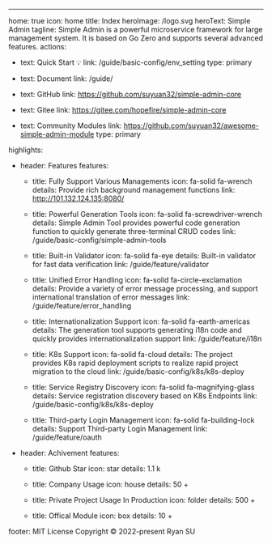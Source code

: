---

home: true
icon: home
title: Index
heroImage: /logo.svg
heroText: Simple Admin
tagline: Simple Admin is a powerful microservice framework for large management system. It is based on Go Zero and supports several advanced features.
actions:

- text: Quick Start 💡
  link: /guide/basic-config/env_setting
  type: primary

- text: Document
  link: /guide/

- text: GitHub
  link: https://github.com/suyuan32/simple-admin-core

- text: Gitee
  link: https://gitee.com/hopefire/simple-admin-core

- text: Community Modules
  link: https://github.com/suyuan32/awesome-simple-admin-module
  type: primary

highlights:
  - header: Features
    features:

    - title: Fully Support Various Managements
      icon: fa-solid fa-wrench
      details: Provide rich background management functions
      link: http://101.132.124.135:8080/

    - title: Powerful Generation Tools
      icon: fa-solid fa-screwdriver-wrench
      details: Simple Admin Tool provides powerful code generation function to quickly generate three-terminal CRUD codes
      link: /guide/basic-config/simple-admin-tools

    - title: Built-in Validator
      icon: fa-solid fa-eye
      details: Built-in validator for fast data verification
      link: /guide/feature/validator

    - title: Unified Error Handling
      icon: fa-solid fa-circle-exclamation
      details: Provide a variety of error message processing, and support international translation of error messages
      link: /guide/feature/error_handling

    - title: Internationalization Support
      icon: fa-solid fa-earth-americas
      details: The generation tool supports generating i18n code and quickly provides internationalization support
      link: /guide/feature/i18n

    - title: K8s Support
      icon: fa-solid fa-cloud
      details: The project provides K8s rapid deployment scripts to realize rapid project migration to the cloud
      link: /guide/basic-config/k8s/k8s-deploy

    - title: Service Registry Discovery
      icon: fa-solid fa-magnifying-glass
      details: Service registration discovery based on K8s Endpoints
      link: /guide/basic-config/k8s/k8s-deploy

    - title: Third-party Login Management
      icon: fa-solid fa-building-lock
      details: Support Third-party Login Management
      link: /guide/feature/oauth

  - header: Achivement
    features:
      - title: Github Star 
        icon: star
        details: 1.1 k
      
      - title: Company Usage
        icon: house
        details: 50 +

      - title: Private Project Usage In Production
        icon: folder
        details: 500 +
      
      - title: Offical Module 
        icon: box
        details: 10 +

footer: MIT License Copyright © 2022-present Ryan SU
